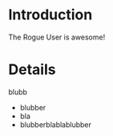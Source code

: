# Introduction #

The Rogue User is awesome!

# Details #

blubb
  * blubber
  * bla
  * blubberblablablubber